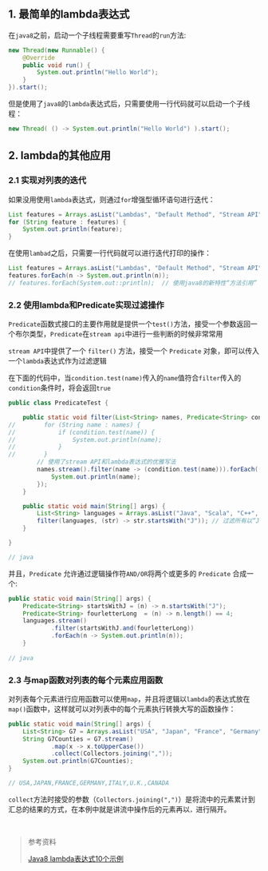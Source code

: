 ## 1. 最简单的lambda表达式

在`java8`之前，启动一个子线程需要重写`Thread`的`run`方法:

```java
new Thread(new Runnable() {
    @Override
    public void run() {
    	System.out.println("Hello World");
    }
}).start();
```

但是使用了`java8`的`lambda`表达式后，只需要使用一行代码就可以启动一个子线程：

```java
new Thread( () -> System.out.println("Hello World") ).start();
```


## 2. lambda的其他应用

### 2.1 实现对列表的迭代

如果没用使用`lambda`表达式，则通过`for`增强型循环语句进行迭代：

```java
List features = Arrays.asList("Lambdas", "Default Method", "Stream API", "Date and Time API");
for (String feature : features) {
    System.out.println(feature);
}
```

在使用`lambad`之后，只需要一行代码就可以进行迭代打印的操作：

```java
List features = Arrays.asList("Lambdas", "Default Method", "Stream API", "Date and Time API");
features.forEach(n -> System.out.println(n));
// features.forEach(System.out::println);  // 使用java8的新特性“方法引用”
```

### 2.2 使用lambda和Predicate实现过滤操作

`Predicate`函数式接口的主要作用就是提供一个`test()`方法，接受一个参数返回一个布尔类型，`Predicate`在`stream api`中进行一些判断的时候非常常用

`stream API`中提供了一个 `filter()` 方法，接受一个 `Predicate` 对象，即可以传入一个`lambda`表达式作为过滤逻辑

在下面的代码中，当`condition.test(name)`传入的`name`值符合`filter`传入的`condition`条件时，将会返回`true`

```java
public class PredicateTest {

    public static void filter(List<String> names, Predicate<String> condition) {
//        for (String name : names) {
//            if (condition.test(name)) {
//                System.out.println(name);
//            }
//        }
		// 使用了stream API和lambda表达式的优雅写法
        names.stream().filter(name -> (condition.test(name))).forEach((name) -> {
            System.out.println(name);
        });
    }

    public static void main(String[] args) {
        List<String> languages = Arrays.asList("Java", "Scala", "C++", "Haskell", "Lisp");
        filter(languages, (str) -> str.startsWith("J")); // 过滤所有以“J”开头的字符串
    }

}

// java
```

并且，`Predicate` 允许通过逻辑操作符`AND/OR`将两个或更多的 `Predicate` 合成一个:

```java
public static void main(String[] args) {
    Predicate<String> startsWithJ = (n) -> n.startsWith("J");
    Predicate<String> fourletterLong  = (n) -> n.length() == 4;
    languages.stream()
            .filter(startsWithJ.and(fourletterLong))
            .forEach(n -> System.out.println(n));
    }
    
// java
```

### 2.3 与map函数对列表的每个元素应用函数

对列表每个元素进行应用函数可以使用`map`，并且将逻辑以`lambda`的表达式放在`map()`函数中，这样就可以对列表中的每个元素执行转换大写的函数操作：

```java
public static void main(String[] args) {
    List<String> G7 = Arrays.asList("USA", "Japan", "France", "Germany", "Italy", "U.K.","Canada");
    String G7Counties = G7.stream()
            .map(x -> x.toUpperCase())
            .collect(Collectors.joining(","));
    System.out.println(G7Counties);
}

// USA,JAPAN,FRANCE,GERMANY,ITALY,U.K.,CANADA
```

`collect`方法时接受的参数（`Collectors.joining(",")`）是将流中的元素累计到汇总的结果的方式，在本例中就是讲流中操作后的元素再以`，`进行隔开。

<br>

>参考资料
>
>[Java8 lambda表达式10个示例](http://www.importnew.com/16436.html)